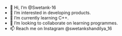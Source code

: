 - 👋 Hi, I’m @Swetank-16
- 👀 I’m interested in developing products.
- 🌱 I’m currently learning C++.
- 💞️ I’m looking to collaborate on learning programmes.
- 📫 Reach me on Instagram @swetankshandilya_16

<!---
Swetank-16/Swetank-16 is a ✨ special ✨ repository because its `README.md` (this file) appears on your GitHub profile.
You can click the Preview link to take a look at your changes.
--->
